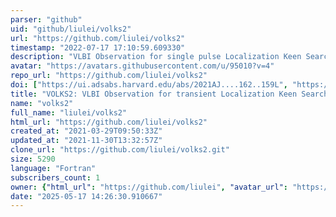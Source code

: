 ```yaml
---
parser: "github"
uid: "github/liulei/volks2"
url: "https://github.com/liulei/volks2"
timestamp: "2022-07-17 17:10:59.609330"
description: "VLBI Observation for single pulse Localization Keen Searcher, 2nd release"
avatar: "https://avatars.githubusercontent.com/u/95010?v=4"
repo_url: "https://github.com/liulei/volks2"
doi: ["https://ui.adsabs.harvard.edu/abs/2021AJ....162..159L", "https://ui.adsabs.harvard.edu/abs/2021ascl.soft09003L/abstract"]
title: "VOLKS2: VLBI Observation for transient Localization Keen Searcher"
name: "volks2"
full_name: "liulei/volks2"
html_url: "https://github.com/liulei/volks2"
created_at: "2021-03-29T09:50:33Z"
updated_at: "2021-11-30T13:32:57Z"
clone_url: "https://github.com/liulei/volks2.git"
size: 5290
language: "Fortran"
subscribers_count: 1
owner: {"html_url": "https://github.com/liulei", "avatar_url": "https://avatars.githubusercontent.com/u/95010?v=4", "login": "liulei", "type": "User"}
date: "2025-05-17 14:26:30.910667"
---
```

